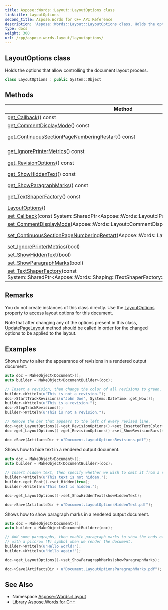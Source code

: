 ```yaml
---
title: Aspose::Words::Layout::LayoutOptions class
linktitle: LayoutOptions
second_title: Aspose.Words for C++ API Reference
description: 'Aspose::Words::Layout::LayoutOptions class. Holds the options that allow controlling the document layout process in C++.'
type: docs
weight: 300
url: /cpp/aspose.words.layout/layoutoptions/
---
```

## LayoutOptions class


Holds the options that allow controlling the document layout process.

```cpp
class LayoutOptions : public System::Object
```

## Methods

| Method | Description |
| --- | --- |
| [get_Callback](./get_callback/)() const | Gets [IPageLayoutCallback](../ipagelayoutcallback/) implementation used by page layout model. |
| [get_CommentDisplayMode](./get_commentdisplaymode/)() const | Gets or sets the way comments are rendered. Default value is [ShowInBalloons](../commentdisplaymode/). |
| [get_ContinuousSectionPageNumberingRestart](./get_continuoussectionpagenumberingrestart/)() const | Gets or sets the mode of behavior for computing page numbers when a continuous section restarts the page numbering. |
| [get_IgnorePrinterMetrics](./get_ignoreprintermetrics/)() const | Gets or sets indication of whether the "Use printer metrics to lay out document" compatibility option is ignored. Default is True. |
| [get_RevisionOptions](./get_revisionoptions/)() const | Gets revision options. |
| [get_ShowHiddenText](./get_showhiddentext/)() const | Gets or sets indication of whether hidden text in the document is rendered. Default is False. |
| [get_ShowParagraphMarks](./get_showparagraphmarks/)() const | Gets or sets indication of whether paragraph marks are rendered. Default is False. |
| [get_TextShaperFactory](./get_textshaperfactory/)() const | Gets [ITextShaperFactory](../) implementation used for Advanced Typography rendering features. |
| [LayoutOptions](./layoutoptions/)() |  |
| [set_Callback](./set_callback/)(const System::SharedPtr\<Aspose::Words::Layout::IPageLayoutCallback\>\&) | Sets [IPageLayoutCallback](../ipagelayoutcallback/) implementation used by page layout model. |
| [set_CommentDisplayMode](./set_commentdisplaymode/)(Aspose::Words::Layout::CommentDisplayMode) | Setter for [Aspose::Words::Layout::LayoutOptions::get_CommentDisplayMode](./get_commentdisplaymode/). |
| [set_ContinuousSectionPageNumberingRestart](./set_continuoussectionpagenumberingrestart/)(Aspose::Words::Layout::ContinuousSectionRestart) | Setter for [Aspose::Words::Layout::LayoutOptions::get_ContinuousSectionPageNumberingRestart](./get_continuoussectionpagenumberingrestart/). |
| [set_IgnorePrinterMetrics](./set_ignoreprintermetrics/)(bool) | Setter for [Aspose::Words::Layout::LayoutOptions::get_IgnorePrinterMetrics](./get_ignoreprintermetrics/). |
| [set_ShowHiddenText](./set_showhiddentext/)(bool) | Setter for [Aspose::Words::Layout::LayoutOptions::get_ShowHiddenText](./get_showhiddentext/). |
| [set_ShowParagraphMarks](./set_showparagraphmarks/)(bool) | Setter for [Aspose::Words::Layout::LayoutOptions::get_ShowParagraphMarks](./get_showparagraphmarks/). |
| [set_TextShaperFactory](./set_textshaperfactory/)(const System::SharedPtr\<Aspose::Words::Shaping::ITextShaperFactory\>\&) | Sets [ITextShaperFactory](../) implementation used for Advanced Typography rendering features. |
## Remarks


You do not create instances of this class directly. Use the [LayoutOptions](../../aspose.words/document/get_layoutoptions/) property to access layout options for this document.

Note that after changing any of the options present in this class, [UpdatePageLayout](../../aspose.words/document/updatepagelayout/) method should be called in order for the changed options to be applied to the layout.

## Examples



Shows how to alter the appearance of revisions in a rendered output document. 
```cpp
auto doc = MakeObject<Document>();
auto builder = MakeObject<DocumentBuilder>(doc);

// Insert a revision, then change the color of all revisions to green.
builder->Writeln(u"This is not a revision.");
doc->StartTrackRevisions(u"John Doe", System::DateTime::get_Now());
builder->Writeln(u"This is a revision.");
doc->StopTrackRevisions();
builder->Writeln(u"This is not a revision.");

// Remove the bar that appears to the left of every revised line.
doc->get_LayoutOptions()->get_RevisionOptions()->set_InsertedTextColor(RevisionColor::BrightGreen);
doc->get_LayoutOptions()->get_RevisionOptions()->set_ShowRevisionBars(false);

doc->Save(ArtifactsDir + u"Document.LayoutOptionsRevisions.pdf");
```


Shows how to hide text in a rendered output document. 
```cpp
auto doc = MakeObject<Document>();
auto builder = MakeObject<DocumentBuilder>(doc);

// Insert hidden text, then specify whether we wish to omit it from a rendered document.
builder->Writeln(u"This text is not hidden.");
builder->get_Font()->set_Hidden(true);
builder->Writeln(u"This text is hidden.");

doc->get_LayoutOptions()->set_ShowHiddenText(showHiddenText);

doc->Save(ArtifactsDir + u"Document.LayoutOptionsHiddenText.pdf");
```


Shows how to show paragraph marks in a rendered output document. 
```cpp
auto doc = MakeObject<Document>();
auto builder = MakeObject<DocumentBuilder>(doc);

// Add some paragraphs, then enable paragraph marks to show the ends of paragraphs
// with a pilcrow (¶) symbol when we render the document.
builder->Writeln(u"Hello world!");
builder->Writeln(u"Hello again!");

doc->get_LayoutOptions()->set_ShowParagraphMarks(showParagraphMarks);

doc->Save(ArtifactsDir + u"Document.LayoutOptionsParagraphMarks.pdf");
```

## See Also

* Namespace [Aspose::Words::Layout](../)
* Library [Aspose.Words for C++](../../)
